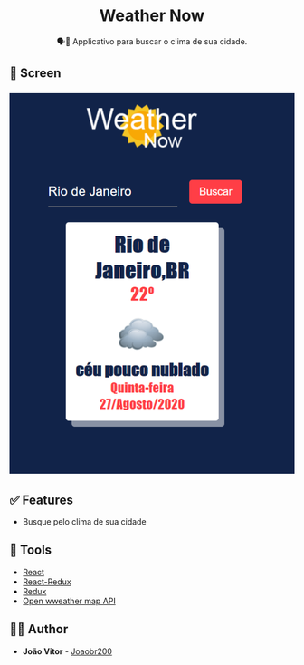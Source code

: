 <h1 align="center">
  <strong>Weather Now</strong>
</h1>

<p align="center">
🗣👥 Applicativo para buscar o clima de sua cidade.
</p>

## 🎨 Screen

<h3 align="center">
  <img alt="weatherApp" 
    src="./src/assets/screenshot.png?raw=true" >
</h3>

## ✅ Features

- Busque pelo clima de sua cidade

## 🧰 Tools

- [React](https://reactnative.dev/)
- [React-Redux](https://docs.expo.io/)
- [Redux](https://www.typescriptlang.org/)
- [Open wweather map API](https://openweathermap.org/)

## 🙋‍♂️ Author

- **João Vitor** - [Joaobr200](https://github.com/joaobr200)
